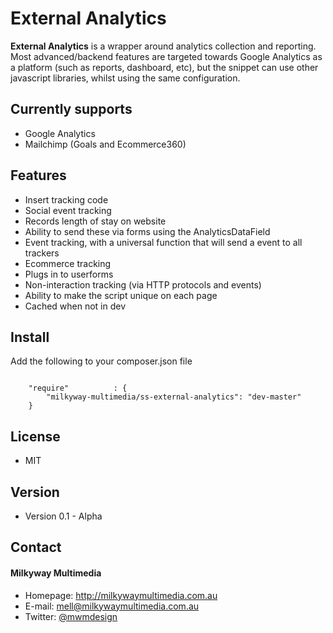 External Analytics
======
**External Analytics** is a wrapper around analytics collection and reporting. Most advanced/backend features are targeted towards Google Analytics as a platform (such as reports, dashboard, etc), but the snippet can use other javascript libraries, whilst using the same configuration.

## Currently supports
* Google Analytics
* Mailchimp (Goals and Ecommerce360)

## Features
* Insert tracking code
* Social event tracking
* Records length of stay on website
* Ability to send these via forms using the AnalyticsDataField
* Event tracking, with a universal function that will send a event to all trackers
* Ecommerce tracking
* Plugs in to userforms
* Non-interaction tracking (via HTTP protocols and events)
* Ability to make the script unique on each page
* Cached when not in dev

## Install
Add the following to your composer.json file

```

    "require"          : {
		"milkyway-multimedia/ss-external-analytics": "dev-master"
	}

```

## License 
* MIT

## Version 
* Version 0.1 - Alpha

## Contact
#### Milkyway Multimedia
* Homepage: http://milkywaymultimedia.com.au
* E-mail: mell@milkywaymultimedia.com.au
* Twitter: [@mwmdesign](https://twitter.com/mwmdesign "mwmdesign on twitter")